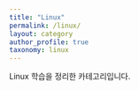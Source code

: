 ```yaml
---
title: "Linux"
permalink: /linux/
layout: category
author_profile: true
taxonomy: linux
---
```


Linux 학습을 정리한 카테고리입니다.